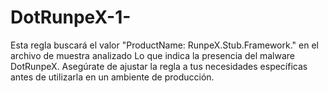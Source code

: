 # DotRunpeX-1-
Esta regla buscará el valor "ProductName: RunpeX.Stub.Framework." en el archivo de muestra analizado
Lo que indica la presencia del malware DotRunpeX. 
Asegúrate de ajustar la regla a tus necesidades específicas antes de utilizarla en un ambiente de producción.
